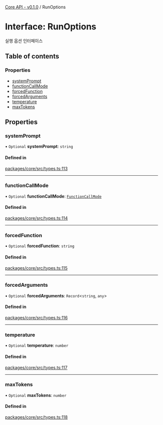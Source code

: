 [Core API - v0.1.0](/api-reference/core/) / RunOptions

# Interface: RunOptions

실행 옵션 인터페이스

## Table of contents

### Properties

- [systemPrompt](/api-reference/core/interfaces/RunOptions#systemprompt)
- [functionCallMode](/api-reference/core/interfaces/RunOptions#functioncallmode)
- [forcedFunction](/api-reference/core/interfaces/RunOptions#forcedfunction)
- [forcedArguments](/api-reference/core/interfaces/RunOptions#forcedarguments)
- [temperature](/api-reference/core/interfaces/RunOptions#temperature)
- [maxTokens](/api-reference/core/interfaces/RunOptions#maxtokens)

## Properties

### <a id="systemprompt" name="systemprompt"></a> systemPrompt

• `Optional` **systemPrompt**: `string`

#### Defined in

[packages/core/src/types.ts:113](https://github.com/robotaio/robota/blob/main/packages/core/src/types.ts#L113)

___

### <a id="functioncallmode" name="functioncallmode"></a> functionCallMode

• `Optional` **functionCallMode**: [`FunctionCallMode`](/api-reference/core/#functioncallmode)

#### Defined in

[packages/core/src/types.ts:114](https://github.com/robotaio/robota/blob/main/packages/core/src/types.ts#L114)

___

### <a id="forcedfunction" name="forcedfunction"></a> forcedFunction

• `Optional` **forcedFunction**: `string`

#### Defined in

[packages/core/src/types.ts:115](https://github.com/robotaio/robota/blob/main/packages/core/src/types.ts#L115)

___

### <a id="forcedarguments" name="forcedarguments"></a> forcedArguments

• `Optional` **forcedArguments**: `Record`\<`string`, `any`\>

#### Defined in

[packages/core/src/types.ts:116](https://github.com/robotaio/robota/blob/main/packages/core/src/types.ts#L116)

___

### <a id="temperature" name="temperature"></a> temperature

• `Optional` **temperature**: `number`

#### Defined in

[packages/core/src/types.ts:117](https://github.com/robotaio/robota/blob/main/packages/core/src/types.ts#L117)

___

### <a id="maxtokens" name="maxtokens"></a> maxTokens

• `Optional` **maxTokens**: `number`

#### Defined in

[packages/core/src/types.ts:118](https://github.com/robotaio/robota/blob/main/packages/core/src/types.ts#L118)
